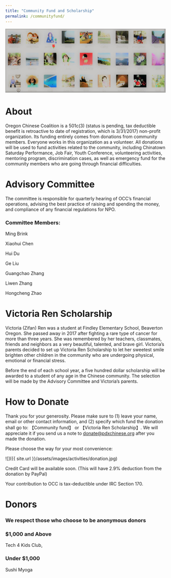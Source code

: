 ```yaml
---
title: "Community Fund and Scholarship"
permalink: /communityfund/
---
```

<p><img src="/assets/images/activities/fund-logo1.jpg"></p>

# About

Oregon Chinese Coalition is a 501c(3) (status is pending, tax deductible benefit is retroactive to date of registration, which is 3/31/2017) non-profit organization. Its funding entirely comes from donations from community members. Everyone works in this organization as a volunteer. All donations will be used to fund activities related to the community, including Chinatown Saturday Performance, Job Fair, Youth Conference, volunteering activities, mentoring program, discrimination cases, as well as emergency fund for the community members who are going through financial difficulties.

# Advisory Committee

The committee is responsible for quarterly hearing of OCC’s financial operations, advising the best practice of raising and spending the money, and compliance of any financial regulations for NPO.

### Committee Members:

Ming Brink

Xiaohui Chen

Hui Du

Ge Liu

Guangchao Zhang

Liwen Zhang

Hongcheng Zhao

# Victoria Ren Scholarship

Victoria (Zifan) Ren was a student at Findley Elementary School, Beaverton Oregon. She passed away in 2017 after fighting a rare type of cancer for more than three years. She was remembered by her teachers, classmates, friends and neighbors as a very beautiful, talented, and brave girl. Victoria’s parents decided to set up Victoria Ren Scholarship to let her sweetest smile brighten other children in the community who are undergoing physical, emotional or financial stress.

Before the end of each school year, a five hundred dollar scholarship will be awarded to a student of any age in the Chinese community. The selection will be made by the Advisory Committee and Victoria’s parents.

# How to Donate

Thank you for your generosity. Please make sure to (1) leave your name, email or other contact information, and (2) specify which fund the donation shall go to: 【Community fund】 or 【Victoria Ren Scholarship】. We will appreciate it if you send us a note to donate@pdxchinese.org after you made the donation.

Please choose the way for your most convenience:

![]({{ site.url }}/assets/images/activities/donation.jpg)

Credit Card will be available soon.
(This will have 2.9% deduction from the donation by PayPal)

Your contribution to OCC is tax-deductible under IRC Section 170.

# Donors
### We respect those who choose to be anonymous donors

### $1,000 and Above

Tech 4 Kids Club,

### Under $1,000

Sushi Myoga
